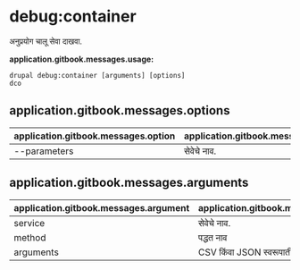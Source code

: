 # debug:container
अनुप्रयोग चालू सेवा दाखवा.

**application.gitbook.messages.usage:**
```
drupal debug:container [arguments] [options]
dco
```

## application.gitbook.messages.options
application.gitbook.messages.option | application.gitbook.messages.details
-------|-------------
--parameters | सेवेचे नाव.

## application.gitbook.messages.arguments
application.gitbook.messages.argument | application.gitbook.messages.details
---------|-------------
service | सेवेचे नाव.
method | पद्धत नाव
arguments | CSV किंवा JSON स्वरूपातील वितर्कांचा अॅरे.
